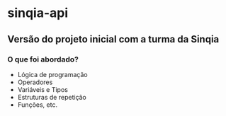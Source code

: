 # sinqia-api

## Versão do projeto inicial com a turma da Sinqia

### O que foi abordado?

- Lógica de programação
- Operadores
- Variáveis e Tipos
- Estruturas de repetição
- Funções, etc.
